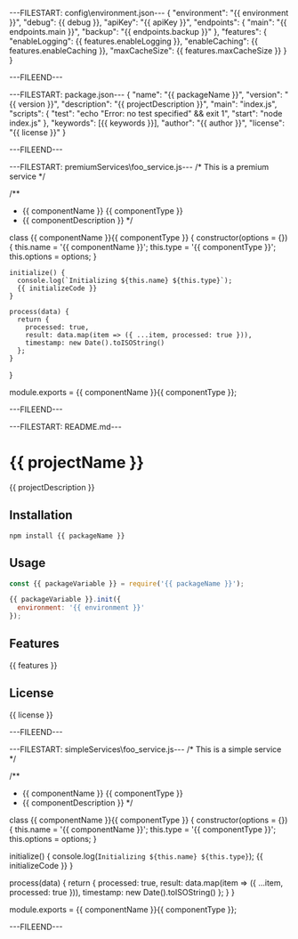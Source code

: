 ---FILESTART: config\environment.json---
{
  "environment": "{{ environment }}",
  "debug": {{ debug }},
  "apiKey": "{{ apiKey }}",
  "endpoints": {
    "main": "{{ endpoints.main }}",
    "backup": "{{ endpoints.backup }}"
  },
  "features": {
    "enableLogging": {{ features.enableLogging }},
    "enableCaching": {{ features.enableCaching }},
    "maxCacheSize": {{ features.maxCacheSize }}
  }
}

---FILEEND---

---FILESTART: package.json---
{
  "name": "{{ packageName }}",
  "version": "{{ version }}",
  "description": "{{ projectDescription }}",
  "main": "index.js",
  "scripts": {
    "test": "echo \"Error: no test specified\" && exit 1",
    "start": "node index.js"
  },
  "keywords": [{{ keywords }}],
  "author": "{{ author }}",
  "license": "{{ license }}"
}

---FILEEND---

---FILESTART: premiumServices\foo_service.js---
/* This is a premium service */

/**
 * {{ componentName }} {{ componentType }}
 * {{ componentDescription }}
 */

class {{ componentName }}{{ componentType }} {
    constructor(options = {}) {
      this.name = '{{ componentName }}';
      this.type = '{{ componentType }}';
      this.options = options;
    }
  
    initialize() {
      console.log(`Initializing ${this.name} ${this.type}`);
      {{ initializeCode }}
    }
  
    process(data) {
      return {
        processed: true,
        result: data.map(item => ({ ...item, processed: true })),
        timestamp: new Date().toISOString()
      };
    }
}
  
module.exports = {{ componentName }}{{ componentType }};

---FILEEND---

---FILESTART: README.md---
# {{ projectName }}

{{ projectDescription }}

## Installation

```
npm install {{ packageName }}
```

## Usage

```javascript
const {{ packageVariable }} = require('{{ packageName }}');

{{ packageVariable }}.init({
  environment: '{{ environment }}'
});
```

## Features

{{ features }}

## License

{{ license }}

---FILEEND---

---FILESTART: simpleServices\foo_service.js---
/* This is a simple service */

/**
 * {{ componentName }} {{ componentType }}
 * {{ componentDescription }}
 */

class {{ componentName }}{{ componentType }} {
  constructor(options = {}) {
    this.name = '{{ componentName }}';
    this.type = '{{ componentType }}';
    this.options = options;
  }

  initialize() {
    console.log(`Initializing ${this.name} ${this.type}`);
    {{ initializeCode }}
  }

  process(data) {
    return {
      processed: true,
      result: data.map(item => ({ ...item, processed: true })),
      timestamp: new Date().toISOString()
    };
  }
}

module.exports = {{ componentName }}{{ componentType }};

---FILEEND---


